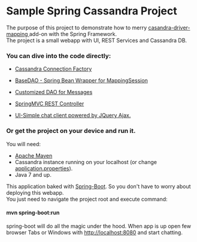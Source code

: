 Sample Spring Cassandra Project
==============================

The purpose of this project to demonstrate how to merry [casandra-driver-mapping ](https://github.com/valchkou/cassandra-driver-mapping) add-on with the Spring Framework.  
The project is a small webapp with UI, REST Services and Cassandra DB. 

### You can dive into the code directly:

- [Cassandra Connection Factory](https://github.com/valchkou/SpringFrameworkCassandraSample/blob/master/src/main/java/com/valchkou/sample/dao/CassandraSessionFactory.java)

- [BaseDAO - Spring Bean Wrapper for MappingSession](https://github.com/valchkou/SpringFrameworkCassandraSample/blob/master/src/main/java/com/valchkou/sample/dao/BaseDAO.java)

- [Customized DAO for Messages](https://github.com/valchkou/SpringFrameworkCassandraSample/blob/master/src/main/java/com/valchkou/sample/dao/MessageDAO.java)

- [SpringMVC REST Controller](https://github.com/valchkou/SpringFrameworkCassandraSample/tree/master/src/main/java/com/valchkou/sample/controller)  

- [UI-Simple chat client powered by JQuery Ajax.](https://github.com/valchkou/SpringFrameworkCassandraSample/tree/master/public) 


### Or get the project on your device and run it.
You will need:
- [Apache Maven](http://maven.apache.org/download.cgi)
- Cassandra instance running on your localhost (or change [application.properties](https://github.com/valchkou/SpringFrameworkCassandraSample/blob/master/src/main/java/application.properties)).
- Java 7 and up.

This application baked with [Spring-Boot](http://projects.spring.io/spring-boot). So you don't have to worry about deploying this webapp.  
You just need to navigate the project root and execute command:  
#### mvn spring-boot:run
spring-boot will do all the magic under the hood.
When app is up open few browser Tabs or Windows with [http://localhost:8080](http://localhost:8080) and start chatting.




